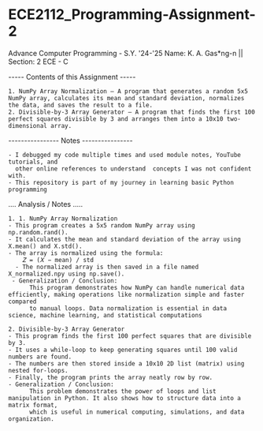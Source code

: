 # ECE2112_Programming-Assignment-2
Advance Computer Programming - S.Y. '24-'25  Name: K. A. Gas*ng-n || Section: 2 ECE - C

----- Contents of this Assignment ----- 
    
    1. NumPy Array Normalization – A program that generates a random 5x5 NumPy array, calculates its mean and standard deviation, normalizes the data, and saves the result to a file.
    2. Divisible-by-3 Array Generator – A program that finds the first 100 perfect squares divisible by 3 and arranges them into a 10x10 two-dimensional array.   
---------------- Notes ----------------
    
    - I debugged my code multiple times and used module notes, YouTube tutorials, and 
      other online references to understand  concepts I was not confident with.
    - This repository is part of my journey in learning basic Python programming

 .... Analysis / Notes .....
    
    1. 1. NumPy Array Normalization
    - This program creates a 5x5 random NumPy array using np.random.rand().
    - It calculates the mean and standard deviation of the array using X.mean() and X.std().
    - The array is normalized using the formula:
        𝑍 = (𝑋 − mean) / std
	​  - The normalized array is then saved in a file named X_normalized.npy using np.save().
     - Generalization / Conclusion:
          This program demonstrates how NumPy can handle numerical data efficiently, making operations like normalization simple and faster compared 
          to manual loops. Data normalization is essential in data science, machine learning, and statistical computations

    2. Divisible-by-3 Array Generator
    - This program finds the first 100 perfect squares that are divisible by 3.
    - It uses a while-loop to keep generating squares until 100 valid numbers are found.
    - The numbers are then stored inside a 10x10 2D list (matrix) using nested for-loops.
    - Finally, the program prints the array neatly row by row.
    - Generalization / Conclusion:
          This problem demonstrates the power of loops and list manipulation in Python. It also shows how to structure data into a matrix format, 
          which is useful in numerical computing, simulations, and data organization.
